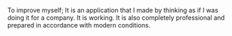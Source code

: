 To improve myself; It is an application that I made by thinking as if I was doing it for a company. It is working. It is also completely professional and prepared in accordance with modern conditions.
